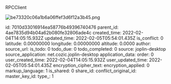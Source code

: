 RPCClient

![be73320c06a1b6a06ffef3d6f12a3b45.png](:/0392f85fe3974e20ac614dc2f71a5b7b)

id: 7010d33016914ea58776b49396740476
parent_id: 4ae7835d94b04a62b080fe32806ade4c
created_time: 2022-02-04T14:05:15.932Z
updated_time: 2022-02-05T05:54:01.435Z
is_conflict: 0
latitude: 0.00000000
longitude: 0.00000000
altitude: 0.0000
author: 
source_url: 
is_todo: 0
todo_due: 0
todo_completed: 0
source: joplin-desktop
source_application: net.cozic.joplin-desktop
application_data: 
order: 0
user_created_time: 2022-02-04T14:05:15.932Z
user_updated_time: 2022-02-05T05:54:01.435Z
encryption_cipher_text: 
encryption_applied: 0
markup_language: 1
is_shared: 0
share_id: 
conflict_original_id: 
master_key_id: 
type_: 1